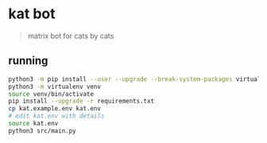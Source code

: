 # kat bot

> matrix bot for cats by cats

## running

```sh
python3 -m pip install --user --upgrade --break-system-packages virtualenv
python3 -m virtualenv venv
source venv/bin/activate
pip install --upgrade -r requirements.txt
cp kat.example.env kat.env
# edit kat.env with details
source kat.env
python3 src/main.py
```
